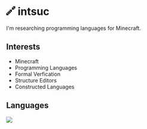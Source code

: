 # ![](https://github.com/intsuc/intsuc/blob/main/intsuc.png) intsuc

I'm researching programming languages for Minecraft.

## Interests
- Minecraft
- Programming Languages
- Formal Verfication
- Structure Editors
- Constructed Languages

## Languages

![](https://github-readme-stats.vercel.app/api/top-langs/?username=intsuc&hide_border=true&hide_title=true&langs_count=10&layout=compact)
